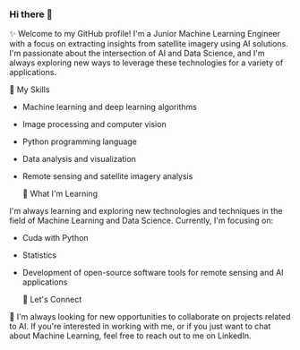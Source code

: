 ### Hi there 👋

<!--
**SouhaMourou/SouhaMourou** is a ✨ _special_ ✨ repository because its `README.md` (this file) appears on your GitHub profile.

Here are some ideas to get you started:

- 🔭 I’m currently working on ...
- 🌱 I’m currently learning ...
- 👯 I’m looking to collaborate on ...
- 🤔 I’m looking for help with ...
- 💬 Ask me about ...
- 📫 How to reach me: ...
- 😄 Pronouns: ...
- ⚡ Fun fact: ...
-->




✨ Welcome to my GitHub profile! I'm a Junior Machine Learning Engineer with a focus on extracting insights from satellite imagery using AI solutions. I'm passionate about the intersection of AI and Data Science, and I'm always exploring new ways to leverage these technologies for a variety of applications.




 



  🧠 My Skills

- Machine learning and deep learning algorithms

- Image processing and computer vision

- Python programming language

- Data analysis and visualization

- Remote sensing and satellite imagery analysis








  🌱 What I'm Learning

I'm always learning and exploring new technologies and techniques in the field of Machine Learning and Data Science. Currently, I'm focusing on:

- Cuda with Python

- Statistics

- Development of open-source software tools for remote sensing and AI applications







  🤝 Let's Connect

💬 I'm always looking for new opportunities to collaborate on projects related to AI. If you're interested in working with me, or if you just want to chat about Machine Learning, feel free to reach out to me on LinkedIn.
